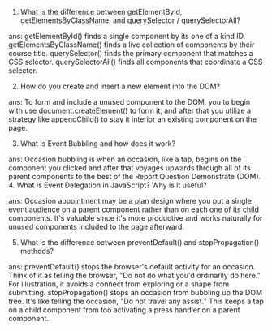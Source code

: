 1. What is the difference between getElementById, getElementsByClassName, and querySelector / querySelectorAll?

ans: getElementById() finds a single component by its one of a kind ID.
getElementsByClassName() finds a live collection of components by their course title.
querySelector() finds the primary component that matches a CSS selector.
querySelectorAll() finds all components that coordinate a CSS selector.


2. How do you create and insert a new element into the DOM?

ans: To form and include a unused component to the DOM, you to begin with use document.createElement() to form it, and after that you utilize a strategy like appendChild() to stay it interior an existing component on the page.


3. What is Event Bubbling and how does it work?

ans: Occasion bubbling is when an occasion, like a tap, begins on the component you clicked and after that voyages upwards through all of its parent components to the best of the Report Question Demonstrate (DOM).
4. What is Event Delegation in JavaScript? Why is it useful?

ans: Occasion appointment may be a plan design where you put a single event audience on a parent component rather than on each one of its child components. It's valuable since it's more productive and works naturally for unused components included to the page afterward.

5. What is the difference between preventDefault() and stopPropagation() methods?

ans: preventDefault() stops the browser's default activity for an occasion. Think of it as telling the browser, "Do not do what you'd ordinarily do here." For illustration, it avoids a connect from exploring or a shape from submitting.
stopPropagation() stops an occasion from bubbling up the DOM tree. It's like telling the occasion, "Do not travel any assist." This keeps a tap on a child component from too activating a press handler on a parent component.